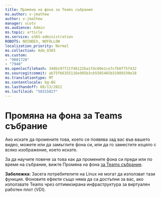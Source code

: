 ```yaml
---
title: Промяна на фона за Teams събрание
ms.author: v-jmathew
author: v-jmathew
manager: scotv
ms.audience: Admin
ms.topic: article
ms.service: o365-administration
ROBOTS: NOINDEX, NOFOLLOW
localization_priority: Normal
ms.collection: Adm_O365
ms.custom:
- "9001720"
- "7948"
ms.openlocfilehash: 340b197f21f48122ba1fdc60e1ce7cfb0f75f432
ms.sourcegitcommit: ab75f66355116e995b3cb5505465b31989339e28
ms.translationtype: MT
ms.contentlocale: bg-BG
ms.lasthandoff: 08/13/2021
ms.locfileid: "58315827"
---
```

# <a name="change-your-background-for-a-teams-meeting"></a>Промяна на фона за Teams събрание

Ако искате да промените това, което се появява зад вас във вашето видео, можете или да замъглите фона си, или да го заместите изцяло с всяко изображение, което искате.

За да научите повече за това как да промените фона си преди или по време на събрание, вижте Промяна на фона [за Teams събрание](https://support.microsoft.com/office/change-your-background-for-a-teams-meeting-f77a2381-443a-499d-825e-509a140f4780).

**Забележка:** Засега потребителите на Linux не могат да използват тази функция. Фоновите ефекти също няма да са достъпни за вас, ако използвате Teams чрез оптимизирана инфраструктура за виртуален работен плот (VDI).
